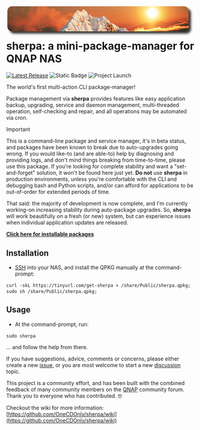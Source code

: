 ![icon](images/sherpa.readme.png)
sherpa: a mini-package-manager for QNAP NAS
============================================
[![Latest Release](https://img.shields.io/github/v/release/OneCDOnly/sherpa?logo=github&label=latest%20release)](https://github.com/OneCDOnly/sherpa/releases/latest) ![Static Badge](https://img.shields.io/badge/release_status-beta-orange?logo=github) ![Project Launch](https://img.shields.io/date/1494050732?logo=github&label=project%20launch)

The world's first multi-action CLI package-manager!

Package management via **sherpa** provides features like easy application backup, upgrading, service and daemon management, multi-threaded operation, self-checking and repair, and all operations may be automated via cron.

> [!IMPORTANT]
> This is a command-line package and service manager, it's in beta status, and packages have been known to break due to auto-upgrades going wrong. If you would like-to (and are able-to) help by diagnosing and providing logs, and don't mind things breaking from time-to-time, please use this package. If you're looking for complete stability and want a "set-and-forget" solution, it won't be found here just yet. <b>Do not</b> use <b>sherpa</b> in production environments, unless you're comfortable with the CLI and debugging bash and Python scripts, and/or can afford for applications to be out-of-order for extended periods of time.
>
> That said: the majority of development is now complete, and I'm currently working-on increasing stability during auto-package upgrades. So, <b>sherpa</b> will work beautifully on a fresh (or new) system, but can experience issues when individual application updates are released.

<b>[Click here for installable packages](https://github.com/OneCDOnly/sherpa/wiki/Packages)</b>
## Installation
- [SSH](https://www.qnap.com/en/how-to/faq/article/how-do-i-access-my-qnap-nas-using-ssh) into your NAS, and install the QPKG manually at the command-prompt:
```
curl -skL https://tinyurl.com/get-sherpa > /share/Public/sherpa.qpkg;
sudo sh /share/Public/sherpa.qpkg;
```
## Usage
- At the command-prompt, run:
```
sudo sherpa
```
... and follow the help from there.

If you have suggestions, advice, comments or concerns, please either create a new [issue](https://github.com/OneCDOnly/sherpa/issues/new), or you are most welcome to start a new [discussion](https://github.com/OneCDOnly/sherpa/discussions/new/choose) topic.

This project is a community effort, and has been built with the combined feedback of many community members on the [QNAP](https://forum.qnap.com/viewtopic.php?f=320&t=132373) community forum. Thank you to everyone who has contributed. 🤓

Checkout the wiki for more information: [https://github.com/OneCDOnly/sherpa/wiki](https://github.com/OneCDOnly/sherpa/wiki)
